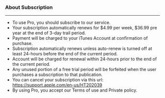### About Subscription
___

+ To use Pro, you should subscribe to our service.
+ Your subscription automatically renews for $4.99 per week, $36.99 pre year at the end of 3-day trail period.
+ Payment will be charged to your iTunes Account at confirmation of purchase.
+ Subscription automatically renews unless auto-renew is turned off at least 24-hours before the end of the current period.
+ Account will be charged for renewal within 24-hours prior to the end of the current period.
+ Any unused portion of a free trial period will be forfeited when the user purchases a subscription to that publication.
+ You can cancel your subscription via this url: https://support.apple.com/en-us/HT202039
+ By using Pro, you accept our Terms of use and Private policy.
